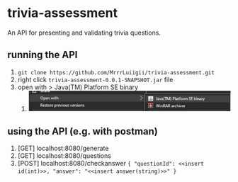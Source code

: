 # trivia-assessment

An API for presenting and validating trivia questions.

## running the API
1. ``git clone https://github.com/MrrrLuiigii/trivia-assessment.git``
2. right click ``trivia-assessment-0.0.1-SNAPSHOT.jar`` file
3. open with > Java(TM) Platform SE binary
   1. <img src="./open_with.png">

## using the API (e.g. with postman)
1. [GET] localhost:8080/generate
2. [GET] localhost:8080/questions
3. [POST] localhost:8080/checkanswer
   ``{
   "questionId": <<insert id(int)>>,
   "answer": "<<insert answer(string)>>"
   }``